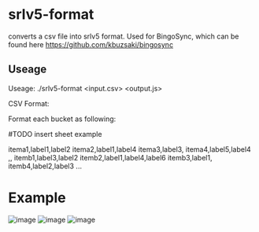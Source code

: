 # srlv5-format
converts a csv file into srlv5 format. Used for BingoSync, which can be found here https://github.com/kbuzsaki/bingosync

## Useage
 
Useage: ./srlv5-format <input.csv> <output.js>

CSV Format:

Format each bucket as following:

#TODO insert sheet example

itema1,label1,label2
itema2,label1,label4
itema3,label3,
itema4,label5,label4
,,
itemb1,label3,label2
itemb2,label1,label4,label6
itemb3,label1,
itemb4,label2,label3
...

# Example
![image](https://github.com/haylau/srlv5-format/assets/13607064/e48e1add-8a9d-44f0-a070-55c7399157e2)
![image](https://github.com/haylau/srlv5-format/assets/13607064/b2fc8a25-6375-4ec2-b1a8-ad4fce9b11b3)
![image](https://github.com/haylau/srlv5-format/assets/13607064/ea6c559b-1377-467a-a576-ae146a046edb)
